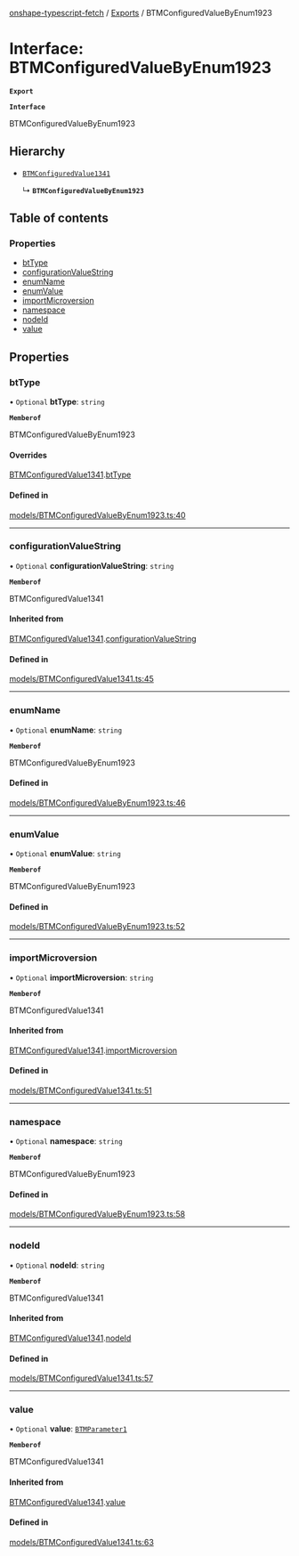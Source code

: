 [onshape-typescript-fetch](../README.md) / [Exports](../modules.md) / BTMConfiguredValueByEnum1923

# Interface: BTMConfiguredValueByEnum1923

**`Export`**

**`Interface`**

BTMConfiguredValueByEnum1923

## Hierarchy

- [`BTMConfiguredValue1341`](BTMConfiguredValue1341.md)

  ↳ **`BTMConfiguredValueByEnum1923`**

## Table of contents

### Properties

- [btType](BTMConfiguredValueByEnum1923.md#bttype)
- [configurationValueString](BTMConfiguredValueByEnum1923.md#configurationvaluestring)
- [enumName](BTMConfiguredValueByEnum1923.md#enumname)
- [enumValue](BTMConfiguredValueByEnum1923.md#enumvalue)
- [importMicroversion](BTMConfiguredValueByEnum1923.md#importmicroversion)
- [namespace](BTMConfiguredValueByEnum1923.md#namespace)
- [nodeId](BTMConfiguredValueByEnum1923.md#nodeid)
- [value](BTMConfiguredValueByEnum1923.md#value)

## Properties

### btType

• `Optional` **btType**: `string`

**`Memberof`**

BTMConfiguredValueByEnum1923

#### Overrides

[BTMConfiguredValue1341](BTMConfiguredValue1341.md).[btType](BTMConfiguredValue1341.md#bttype)

#### Defined in

[models/BTMConfiguredValueByEnum1923.ts:40](https://github.com/toebes/onshape-typescript-fetch/blob/3e11ae1/models/BTMConfiguredValueByEnum1923.ts#L40)

___

### configurationValueString

• `Optional` **configurationValueString**: `string`

**`Memberof`**

BTMConfiguredValue1341

#### Inherited from

[BTMConfiguredValue1341](BTMConfiguredValue1341.md).[configurationValueString](BTMConfiguredValue1341.md#configurationvaluestring)

#### Defined in

[models/BTMConfiguredValue1341.ts:45](https://github.com/toebes/onshape-typescript-fetch/blob/3e11ae1/models/BTMConfiguredValue1341.ts#L45)

___

### enumName

• `Optional` **enumName**: `string`

**`Memberof`**

BTMConfiguredValueByEnum1923

#### Defined in

[models/BTMConfiguredValueByEnum1923.ts:46](https://github.com/toebes/onshape-typescript-fetch/blob/3e11ae1/models/BTMConfiguredValueByEnum1923.ts#L46)

___

### enumValue

• `Optional` **enumValue**: `string`

**`Memberof`**

BTMConfiguredValueByEnum1923

#### Defined in

[models/BTMConfiguredValueByEnum1923.ts:52](https://github.com/toebes/onshape-typescript-fetch/blob/3e11ae1/models/BTMConfiguredValueByEnum1923.ts#L52)

___

### importMicroversion

• `Optional` **importMicroversion**: `string`

**`Memberof`**

BTMConfiguredValue1341

#### Inherited from

[BTMConfiguredValue1341](BTMConfiguredValue1341.md).[importMicroversion](BTMConfiguredValue1341.md#importmicroversion)

#### Defined in

[models/BTMConfiguredValue1341.ts:51](https://github.com/toebes/onshape-typescript-fetch/blob/3e11ae1/models/BTMConfiguredValue1341.ts#L51)

___

### namespace

• `Optional` **namespace**: `string`

**`Memberof`**

BTMConfiguredValueByEnum1923

#### Defined in

[models/BTMConfiguredValueByEnum1923.ts:58](https://github.com/toebes/onshape-typescript-fetch/blob/3e11ae1/models/BTMConfiguredValueByEnum1923.ts#L58)

___

### nodeId

• `Optional` **nodeId**: `string`

**`Memberof`**

BTMConfiguredValue1341

#### Inherited from

[BTMConfiguredValue1341](BTMConfiguredValue1341.md).[nodeId](BTMConfiguredValue1341.md#nodeid)

#### Defined in

[models/BTMConfiguredValue1341.ts:57](https://github.com/toebes/onshape-typescript-fetch/blob/3e11ae1/models/BTMConfiguredValue1341.ts#L57)

___

### value

• `Optional` **value**: [`BTMParameter1`](BTMParameter1.md)

**`Memberof`**

BTMConfiguredValue1341

#### Inherited from

[BTMConfiguredValue1341](BTMConfiguredValue1341.md).[value](BTMConfiguredValue1341.md#value)

#### Defined in

[models/BTMConfiguredValue1341.ts:63](https://github.com/toebes/onshape-typescript-fetch/blob/3e11ae1/models/BTMConfiguredValue1341.ts#L63)
